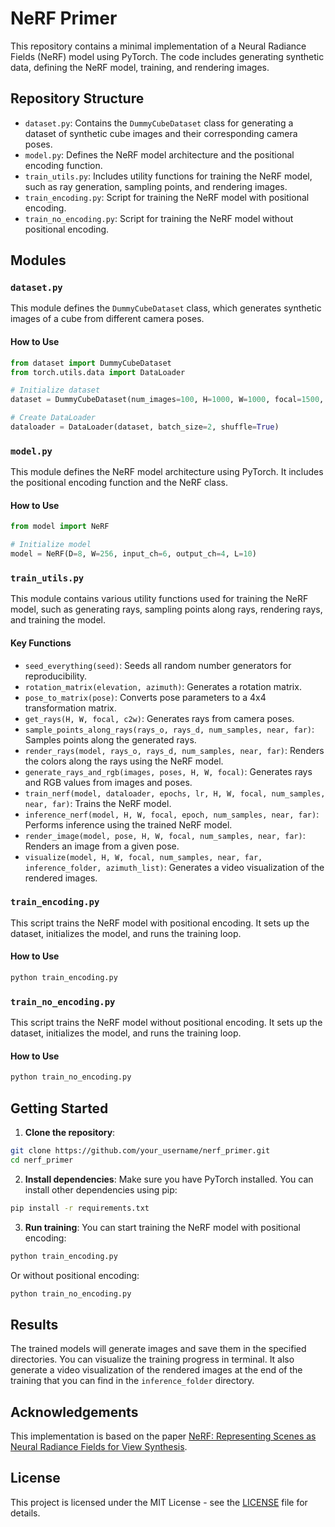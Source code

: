 
# NeRF Primer

This repository contains a minimal implementation of a Neural Radiance Fields (NeRF) model using PyTorch. The code includes generating synthetic data, defining the NeRF model, training, and rendering images.

## Repository Structure

- `dataset.py`: Contains the `DummyCubeDataset` class for generating a dataset of synthetic cube images and their corresponding camera poses.
- `model.py`: Defines the NeRF model architecture and the positional encoding function.
- `train_utils.py`: Includes utility functions for training the NeRF model, such as ray generation, sampling points, and rendering images.
- `train_encoding.py`: Script for training the NeRF model with positional encoding.
- `train_no_encoding.py`: Script for training the NeRF model without positional encoding.

## Modules

### `dataset.py`

This module defines the `DummyCubeDataset` class, which generates synthetic images of a cube from different camera poses.

#### How to Use
```python
from dataset import DummyCubeDataset
from torch.utils.data import DataLoader

# Initialize dataset
dataset = DummyCubeDataset(num_images=100, H=1000, W=1000, focal=1500, output_dir="output_images")

# Create DataLoader
dataloader = DataLoader(dataset, batch_size=2, shuffle=True)
```

### `model.py`

This module defines the NeRF model architecture using PyTorch. It includes the positional encoding function and the NeRF class.

#### How to Use
```python
from model import NeRF

# Initialize model
model = NeRF(D=8, W=256, input_ch=6, output_ch=4, L=10)
```

### `train_utils.py`

This module contains various utility functions used for training the NeRF model, such as generating rays, sampling points along rays, rendering rays, and training the model.

#### Key Functions
- `seed_everything(seed)`: Seeds all random number generators for reproducibility.
- `rotation_matrix(elevation, azimuth)`: Generates a rotation matrix.
- `pose_to_matrix(pose)`: Converts pose parameters to a 4x4 transformation matrix.
- `get_rays(H, W, focal, c2w)`: Generates rays from camera poses.
- `sample_points_along_rays(rays_o, rays_d, num_samples, near, far)`: Samples points along the generated rays.
- `render_rays(model, rays_o, rays_d, num_samples, near, far)`: Renders the colors along the rays using the NeRF model.
- `generate_rays_and_rgb(images, poses, H, W, focal)`: Generates rays and RGB values from images and poses.
- `train_nerf(model, dataloader, epochs, lr, H, W, focal, num_samples, near, far)`: Trains the NeRF model.
- `inference_nerf(model, H, W, focal, epoch, num_samples, near, far)`: Performs inference using the trained NeRF model.
- `render_image(model, pose, H, W, focal, num_samples, near, far)`: Renders an image from a given pose.
- `visualize(model, H, W, focal, num_samples, near, far, inference_folder, azimuth_list)`: Generates a video visualization of the rendered images.

### `train_encoding.py`

This script trains the NeRF model with positional encoding. It sets up the dataset, initializes the model, and runs the training loop.

#### How to Use
```bash
python train_encoding.py
```

### `train_no_encoding.py`

This script trains the NeRF model without positional encoding. It sets up the dataset, initializes the model, and runs the training loop.

#### How to Use
```bash
python train_no_encoding.py
```

## Getting Started

1. **Clone the repository**:
```bash
git clone https://github.com/your_username/nerf_primer.git
cd nerf_primer
```

2. **Install dependencies**:
Make sure you have PyTorch installed. You can install other dependencies using pip:
```bash
pip install -r requirements.txt
```

3. **Run training**:
You can start training the NeRF model with positional encoding:
```bash
python train_encoding.py
```
Or without positional encoding:
```bash
python train_no_encoding.py
```

## Results

The trained models will generate images and save them in the specified directories. You can visualize the training progress in terminal. It also generate a video visualization of the rendered images at the end of the training that you can find in the `inference_folder` directory.

## Acknowledgements

This implementation is based on the paper [NeRF: Representing Scenes as Neural Radiance Fields for View Synthesis](https://arxiv.org/abs/2003.08934).

## License

This project is licensed under the MIT License - see the [LICENSE](LICENSE) file for details.
